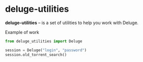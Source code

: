 deluge-utilities
=================================================================================================================================================================================

**deluge-utilities** – is a set of utilities to help you work with Deluge.

Example of work
```python
from deluge_utilities import Deluge

session = Deluge("login", "password")
session.old_torrent_search()
```
